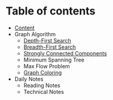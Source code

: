 # Table of contents

* [Content](README.md)
* Graph Algorithm
  * [Depth-First Search](graph-algorithm/depth-first-search.md)
  * [Breadth-First Search](graph-algorithm/breadth-first-search.md)
  * [Strongly Connected Components](graph-algorithm/strongly-connected-components.md)
  * Minimum Spanning Tree
  * Max Flow Problem
  * [Graph Coloring](graph-algorithm/graph-coloring.md)
* Daily Notes
  * Reading Notes
  * Technical Notes

